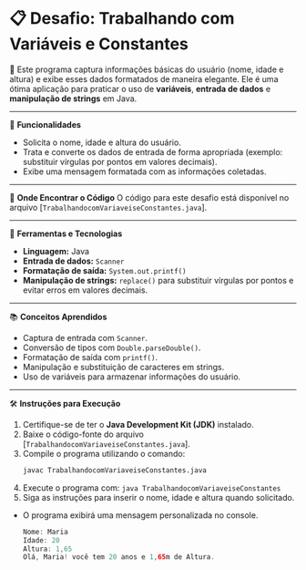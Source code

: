 # 📋 Desafio: Trabalhando com Variáveis e Constantes

📝 Este programa captura informações básicas do usuário (nome, idade e altura) e exibe esses dados formatados de maneira elegante. Ele é uma ótima aplicação para praticar o uso de **variáveis**, **entrada de dados** e **manipulação de strings** em Java.

---

🧩 **Funcionalidades**
- Solicita o nome, idade e altura do usuário.
- Trata e converte os dados de entrada de forma apropriada (exemplo: substituir vírgulas por pontos em valores decimais).
- Exibe uma mensagem formatada com as informações coletadas.

---

📂 **Onde Encontrar o Código**
O código para este desafio está disponível no arquivo [`TrabalhandocomVariaveiseConstantes.java`].

---

🔧 **Ferramentas e Tecnologias**
- **Linguagem:** Java
- **Entrada de dados:** `Scanner`
- **Formatação de saída:** `System.out.printf()`
- **Manipulação de strings:** `replace()` para substituir vírgulas por pontos e evitar erros em valores decimais.

---

📚 **Conceitos Aprendidos**
- Captura de entrada com `Scanner`.
- Conversão de tipos com `Double.parseDouble()`.
- Formatação de saída com `printf()`.
- Manipulação e substituição de caracteres em strings.
- Uso de variáveis para armazenar informações do usuário.

---

🛠️ **Instruções para Execução**
1. Certifique-se de ter o **Java Development Kit (JDK)** instalado.
2. Baixe o código-fonte do arquivo [`TrabalhandocomVariaveiseConstantes.java`].
3. Compile o programa utilizando o comando:
   ```bash
   javac TrabalhandocomVariaveiseConstantes.java
4. Execute o programa com:
`java TrabalhandocomVariaveiseConstantes`
5. Siga as instruções para inserir o nome, idade e altura quando solicitado.
- O programa exibirá uma mensagem personalizada no console.
  ```java
  Nome: Maria
  Idade: 20
  Altura: 1,65
  Olá, Maria! você tem 20 anos e 1,65m de Altura.

